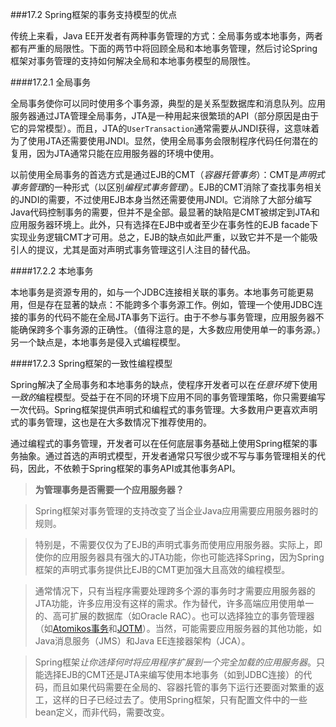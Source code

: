 ###17.2 Spring框架的事务支持模型的优点

传统上来看，Java EE开发者有两种事务管理的方式：全局事务或本地事务，两者都有严重的局限性。下面的两节中将回顾全局和本地事务管理，然后讨论Spring框架对事务管理的支持如何解决全局和本地事务模型的局限性。

####17.2.1 全局事务

全局事务使你可以同时使用多个事务源，典型的是关系型数据库和消息队列。应用服务器通过JTA管理全局事务，JTA是一种用起来很繁琐的API（部分原因是由于它的异常模型）。而且，JTA的`UserTransaction`通常需要从JNDI获得，这意味着为了使用JTA还需要使用JNDI。显然，使用全局事务会限制程序代码任何潜在的复用，因为JTA通常只能在应用服务器的环境中使用。

以前使用全局事务的首选方式是通过EJB的CMT（*容器托管事务*）：CMT是*声明式事务管理*的一种形式（以区别*编程式事务管理*）。EJB的CMT消除了查找事务相关的JNDI的需要，不过使用EJB本身当然还需要使用JNDI。它消除了大部分编写Java代码控制事务的需要，但并不是全部。最显著的缺陷是CMT被绑定到JTA和应用服务器环境上。此外，只有选择在EJB中或者至少在事务性的EJB facade下实现业务逻辑CMT才可用。总之，EJB的缺点如此严重，以致它并不是一个能吸引人的提议，尤其是面对声明式事务管理这引人注目的替代品。

####17.2.2 本地事务

本地事务是资源专用的，如与一个JDBC连接相关联的事务。本地事务可能更易用，但是存在显著的缺点：不能跨多个事务源工作。例如，管理一个使用JDBC连接的事务的代码不能在全局JTA事务下运行。由于不参与事务管理，应用服务器不能确保跨多个事务源的正确性。（值得注意的是，大多数应用使用单一的事务源。）另一个缺点是，本地事务是侵入式编程模型。

####17.2.3 Spring框架的一致性编程模型

Spring解决了全局事务和本地事务的缺点，使程序开发者可以在*任意环境*下使用*一致的*编程模型。受益于在不同的环境下应用不同的事务管理策略，你只需要编写一次代码。Spring框架提供声明式和编程式的事务管理。大多数用户更喜欢声明式的事务管理，这也是在大多数情况下推荐使用的。

通过编程式的事务管理，开发者可以在任何底层事务基础上使用Spring框架的事务抽象。通过首选的声明式模型，开发者通常只写很少或不写与事务管理相关的代码，因此，不依赖于Spring框架的事务API或其他事务API。

>**为管理事务是否需要一个应用服务器？**

>Spring框架对事务管理的支持改变了当企业Java应用需要应用服务器时的规则。

>特别是，不需要仅仅为了EJB的声明式事务而使用应用服务器。实际上，即使你的应用服务器具有强大的JTA功能，你也可能选择Spring，因为Spring框架的声明式事务提供比EJB的CMT更加强大且高效的编程模型。

>通常情况下，只有当程序需要处理跨多个源的事务时才需要应用服务器的JTA功能，许多应用没有这样的需求。作为替代，许多高端应用使用单一的、高可扩展的数据库（如Oracle RAC）。也可以选择独立的事务管理器（如[Atomikos事务](http://www.atomikos.com/)和[JOTM](http://jotm.objectweb.org/)）。当然，可能需要应用服务器的其他功能，如Java消息服务（JMS）和Java EE连接器架构（JCA）。

>Spring框架*让你选择何时将应用程序扩展到一个完全加载的应用服务器*。只能选择EJB的CMT还是JTA来编写使用本地事务（如到JDBC连接）的代码，而且如果代码需要在全局的、容器托管的事务下运行还要面对繁重的返工，这样的日子已经过去了。使用Spring框架，只有配置文件中的一些bean定义，而非代码，需要改变。

